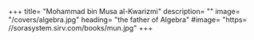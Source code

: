 +++
title=  "Mohammad bin Musa al-Kwarizmi"
description=  ""
image=  "/covers/algebra.jpg"
heading=  "the father of Algebra"
#image=  "https= //sorasystem.sirv.com/books/mun.jpg"
+++
